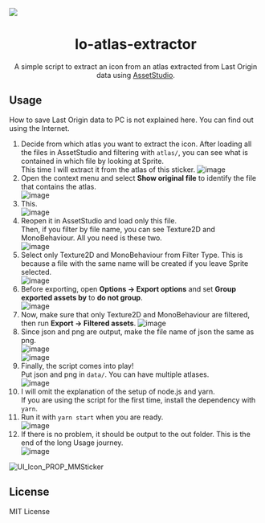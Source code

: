 ![](https://user-images.githubusercontent.com/3516343/147811556-a58cbd1c-d2a4-4991-a2dc-5c9b4fcaad20.png)

<h1 align="center">lo-atlas-extractor</h1>

<p align="center">
A simple script to extract an icon from an atlas extracted from Last Origin data using <a href="https://github.com/Perfare/AssetStudio">AssetStudio</a>.
</p>

## Usage

How to save Last Origin data to PC is not explained here. You can find out using the Internet.

1. Decide from which atlas you want to extract the icon. After loading all the files in AssetStudio and filtering with `atlas/`, you can see what is contained in which file by looking at Sprite.  
   This time I will extract it from the atlas of this sticker.
   ![image](https://user-images.githubusercontent.com/3516343/147812893-a9c10293-21d0-4f10-aca1-52dde974de29.png)
2. Open the context menu and select **Show original file** to identify the file that contains the atlas.  
   ![image](https://user-images.githubusercontent.com/3516343/147813008-9e0f8857-cdcd-451f-8c73-9f38a04835e0.png)
3. This.  
   ![image](https://user-images.githubusercontent.com/3516343/147813083-57111ef3-dbb8-4739-999e-91778c07a241.png)
4. Reopen it in AssetStudio and load only this file.  
   Then, if you filter by file name, you can see Texture2D and MonoBehaviour. All you need is these two.  
   ![image](https://user-images.githubusercontent.com/3516343/147813216-511eaa11-9a74-4792-9a06-baf9682d26bc.png)
5. Select only Texture2D and MonoBehaviour from Filter Type. This is because a file with the same name will be created if you leave Sprite selected.  
   ![image](https://user-images.githubusercontent.com/3516343/147812015-c6383b75-6a52-461d-b4e6-1991e61d1432.png)
6. Before exporting, open **Options -> Export options** and set **Group exported assets by** to **do not group**.  
   ![image](https://user-images.githubusercontent.com/3516343/147813468-7451c505-87a3-4c00-a524-e88c337f6d87.png)
7. Now, make sure that only Texture2D and MonoBehaviour are filtered, then run **Export -> Filtered assets**.
   ![image](https://user-images.githubusercontent.com/3516343/147813528-998eb2bc-61b9-486d-9cab-3774187f263a.png)
8. Since json and png are output, make the file name of json the same as png.  
   ![image](https://user-images.githubusercontent.com/3516343/147813612-58b51948-ecf5-4918-8434-5010f62515be.png)  
   ![image](https://user-images.githubusercontent.com/3516343/147813665-3f0292dd-80dc-467a-b7e8-6a3d84044fd7.png)
9. Finally, the script comes into play!  
   Put json and png in `data/`. You can have multiple atlases.  
   ![image](https://user-images.githubusercontent.com/3516343/147815020-8baf4637-4cf1-43e0-a533-7c09813d564f.png)
10. I will omit the explanation of the setup of node.js and yarn.  
    If you are using the script for the first time, install the dependency with `yarn`.  
11. Run it with `yarn start` when you are ready.  
    ![image](https://user-images.githubusercontent.com/3516343/147815058-08434590-bcc3-4b8a-9519-fc1b79f0f18d.png)
12. If there is no problem, it should be output to the out folder. This is the end of the long Usage journey.  
    ![image](https://user-images.githubusercontent.com/3516343/147815205-32686ab3-5dcf-45fe-b5d7-97451d48af37.png)

![UI_Icon_PROP_MMSticker](https://user-images.githubusercontent.com/3516343/147815260-7fa962bf-1dac-4f5a-9068-cd6a8eaeefc3.png)


## License

MIT License
